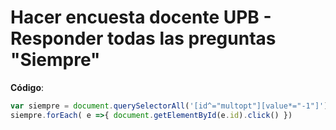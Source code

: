 # Hacer encuesta docente UPB - Responder todas las preguntas "Siempre"

__Código__:

```JavaScript
var siempre = document.querySelectorAll('[id^="multopt"][value*="-1"]')
siempre.forEach( e =>{ document.getElementById(e.id).click() })
```
